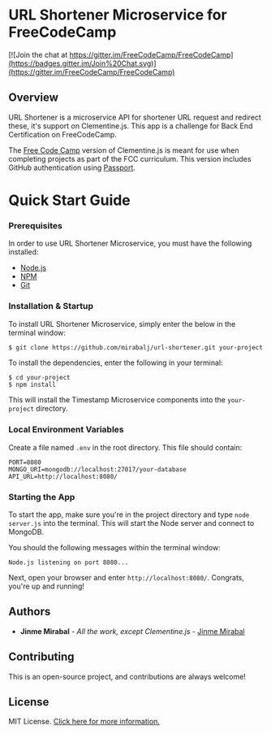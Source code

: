 # URL Shortener Microservice for FreeCodeCamp

[![Join the chat at https://gitter.im/FreeCodeCamp/FreeCodeCamp](https://badges.gitter.im/Join%20Chat.svg)](https://gitter.im/FreeCodeCamp/FreeCodeCamp)

## Overview

URL Shortener is a microservice API for shortener URL request and redirect these, it's support on Clementine.js. This app is a challenge for Back End Certification on FreeCodeCamp.

The [Free Code Camp](http://www.freecodecamp.com) version of Clementine.js is meant for use when completing projects as part of the FCC curriculum. This version includes GitHub authentication using [Passport](http://passportjs.org/).

# Quick Start Guide

### Prerequisites

In order to use URL Shortener Microservice, you must have the following installed:

- [Node.js](https://nodejs.org/)
- [NPM](https://nodejs.org/)
- [Git](https://git-scm.com/)

### Installation & Startup

To install URL Shortener Microservice, simply enter the below in the terminal window:

```bash
$ git clone https://github.com/mirabalj/url-shortener.git your-project
```

To install the dependencies, enter the following in your terminal:

```
$ cd your-project
$ npm install
```

This will install the Timestamp Microservice components into the `your-project` directory.

### Local Environment Variables

Create a file named `.env` in the root directory. This file should contain:

```
PORT=8080
MONGO_URI=mongodb://localhost:27017/your-database
API_URL=http://localhost:8080/

```

### Starting the App

To start the app, make sure you're in the project directory and type `node server.js` into the terminal. This will start the Node server and connect to MongoDB.

You should the following messages within the terminal window:

```
Node.js listening on port 8080...
```

Next, open your browser and enter `http://localhost:8080/`. Congrats, you're up and running!

## Authors

* **Jinme Mirabal** - *All the work, except Clementine.js* - [Jinme Mirabal](https://github.com/mirabalj)

## Contributing

This is an open-source project, and contributions are always welcome!

## License

MIT License. [Click here for more information.](LICENSE.md)
